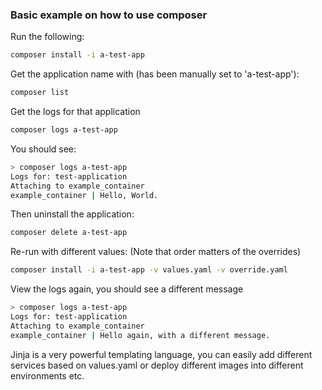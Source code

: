 ### Basic example on how to use composer
Run the following: <br/>
```bash
composer install -i a-test-app
```

Get the application name with (has been manually set to 'a-test-app'): 
```bash
composer list
``` 

Get the logs for that application <br/>
```bash
composer logs a-test-app
```

You should see:
```bash
> composer logs a-test-app
Logs for: test-application
Attaching to example_container
example_container | Hello, World.
```

Then uninstall the application:

```bash
composer delete a-test-app
``` 

Re-run with different values: (Note that order matters of the overrides) <br/>
```bash
composer install -i a-test-app -v values.yaml -v override.yaml
``` 
View the logs again, you should see a different message <br/>

```bash
> composer logs a-test-app
Logs for: test-application
Attaching to example_container
example_container | Hello again, with a different message.
```

Jinja is a very powerful templating language, you can easily add different services based on values.yaml or deploy different images into different environments etc.